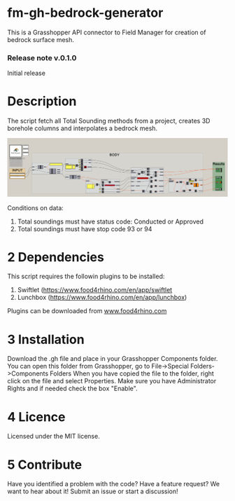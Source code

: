 # fm-gh-bedrock-generator
This is a Grasshopper API connector to Field Manager for creation of bedrock surface mesh. 

### Release note v.0.1.0
Initial release

# Description
The script fetch all Total Sounding methods from a project, creates 3D borehole columns and interpolates a bedrock mesh.

![Script layout](./figures/fig_1.PNG)

Conditions on data:
1. Total soundings must have status code: Conducted or Approved
2. Total soundings must have stop code 93 or 94

# 2 Dependencies
This script requires the followin plugins to be installed:
1. Swiftlet (https://www.food4rhino.com/en/app/swiftlet
2. Lunchbox (https://www.food4rhino.com/en/app/lunchbox)

Plugins can be downloaded from www.food4rhino.com

# 3 Installation
Download the .gh file and place in your Grasshopper Components folder. 
You can open this folder from Grasshopper, go to File->Special Folders->Components Folders
When you have copied the file to the folder, right click on the file and select Properties. 
Make sure you have Administrator Rights and if needed check the box "Enable".  

# 4 Licence
Licensed under the MIT license.

# 5 Contribute
Have you identified a problem with the code? Have a feature request? We want to hear about it! Submit an issue or start a discussion!

